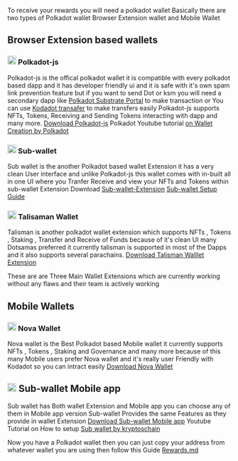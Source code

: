 To receive your rewards you will need a polkadot wallet
Basically there are two types of Polkadot wallet Browser Extension wallet and Mobile Wallet

## Browser Extension based wallets
### <img src="https://github.com/AshutoshSingh72/nft-gallery/assets/78789916/72393de7-7117-4ad5-bf27-e7cda3d8c628" alt="image" width="20" height="auto"> Polkadot-js
Polkadot-js is the offical polkadot wallet it is compatible with every polkadot based dapp and it has developer friendly ui and it is safe with it's own spam link prevention feature but if you want to send Dot or ksm you will need a secondary dapp like [Polkadot Substrate Portal](https://polkadot.js.org/apps/) to make transaction or You can use [Kodadot transafer](https://kodadot.xyz/ahp/transfer) to make transfers easily Polkadot-js supports NFTs, Tokens, Receiving and Sending Tokens interacting with dapp and many more. [Download Polkadot-js](https://polkadot.js.org/extension/)
Polkadot Youtube tutorial 
[on Wallet Creation by Polkadot](https://youtu.be/sy7lvAqyzkY?si=r_s9yB50jHqapB6W)
### <img src="https://github.com/AshutoshSingh72/nft-gallery/assets/78789916/cb3a6b00-d1db-435a-a11b-11917a8bd423" alt="image" width="20" height="auto"> Sub-wallet
Sub wallet is the another Polkadot based wallet Extension it has a very clean User interface and unlike Polkadot-js this wallet comes with in-built all in one UI where you Tranfer Receive and view your NFTs and Tokens within sub-wallet Extension Download [Sub-wallet-Extension](https://www.subwallet.app/download.html)
[Sub-wallet Setup Guide](https://docs.subwallet.app/main/extension-user-guide/getting-started)
### <img src="https://github.com/AshutoshSingh72/nft-gallery/assets/78789916/72f10097-12cf-4466-81b1-b7b54091bf82" alt="image" width="20" height="auto"> Talisaman Wallet
Talisman is another polkadot wallet extension which supports NFTs , Tokens , Staking , Transfer and Receive of Funds because of it's clean UI many Dotsamas preferred it currently talisman is supported in most of the Dapps and it also supports several parachains. [Download Talisman Walllet Extension](https://www.talisman.xyz/)

These are are Three Main Wallet Extensions which are currently working without any flaws and their team is actively working

## Mobile Wallets

### <img src="https://github.com/AshutoshSingh72/nft-gallery/assets/78789916/3b1055c4-42f8-4cbe-88d9-8df7eef298c6" alt="image" width="20" height="auto"> Nova Wallet
Nova wallet is the Best Polkadot based Mobile wallet it currently supports NFTs , Tokens , Staking and Governance and many more because of this many Mobile users prefer Nova wallet and it's really user Friendly with Kodadot so you can intract easily [Download Nova Wallet](https://docs.novawallet.io/nova-wallet-wiki/welcome-to-nova-wallet/download-nova-wallet) 

## <img src="https://github.com/AshutoshSingh72/nft-gallery/assets/78789916/cb3a6b00-d1db-435a-a11b-11917a8bd423" alt="image" width="20" height="auto"> Sub-wallet Mobile app
Sub wallet has Both wallet Extension and Mobile app you can choose any of them in Mobile app version Sub-wallet Provides the same Features as they provide in wallet Extension  [Download Sub-wallet Mobile app](https://www.subwallet.app/download.html) Youtube Tutorial on How to setup [Sub wallet by kryptoschain](https://youtu.be/9-yp6eKXTaQ?si=L5vj8iBZO7ylcEtv)



Now you have a Polkadot wallet then you can just copy your address from whatever wallet you are using then follow this Guide [Rewards.md](REWARDS.md#switching-accountnetwork)

